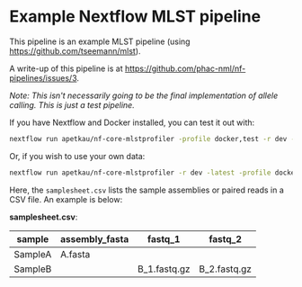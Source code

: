 # Example Nextflow MLST pipeline

This pipeline is an example MLST pipeline (using <https://github.com/tseemann/mlst>).

A write-up of this pipeline is at <https://github.com/phac-nml/nf-pipelines/issues/3>.

*Note: This isn't necessarily going to be the final implementation of allele calling. This is just a test pipeline.*

If you have Nextflow and Docker installed, you can test it out with:

```bash
nextflow run apetkau/nf-core-mlstprofiler -profile docker,test -r dev -latest --outdir results
```

Or, if you wish to use your own data:

```bash
nextflow run apetkau/nf-core-mlstprofiler -r dev -latest -profile docker --input samplesheet.csv --outdir results
```

Here, the `samplesheet.csv` lists the sample assemblies or paired reads in a CSV file. An example is below:

**samplesheet.csv**:

| sample  | assembly_fasta | fastq_1      | fastq_2      |
| ------- | -------------- | ------------ | ------------ |
| SampleA | A.fasta        |              |              |
| SampleB |                | B_1.fastq.gz | B_2.fastq.gz |
